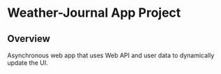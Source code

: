 # Weather-Journal App Project

## Overview
Asynchronous web app that uses Web API and user data to dynamically update the UI. 
